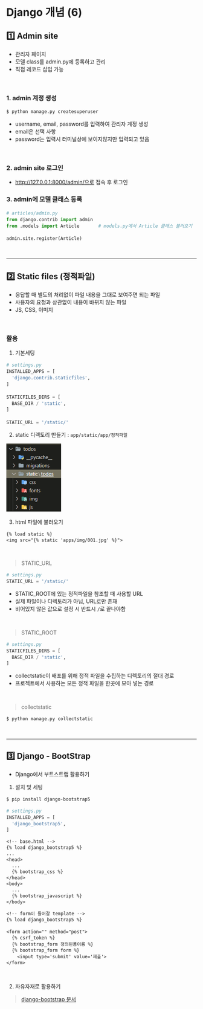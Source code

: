 # Django 개념 (6)

   

## 1️⃣ Admin site

- 관리자 페이지
- 모델 class를 admin.py에 등록하고 관리
- 직접 레코드 삽입 가능

​    

### 1. admin 계정 생성

```bash
$ python manage.py createsuperuser
```

- username, email, password를 입력하여 관리자 계정 생성
- email은 선택 사항
- password는 입력시 터미널상에 보이지않지만 입력되고 있음

​    

### 2. admin site 로그인

- http://127.0.0.1:8000/admin/으로 접속 후 로그인



### 3. admin에 모델 클래스 등록

```python
# articles/admin.py
from django.contrib import admin
from .models import Article       # models.py에서 Article 클래스 불러오기

admin.site.register(Article)
```

​    

---

## 2️⃣ Static files (정적파일)

- 응답할 때 별도의 처리없이 파일 내용을 그대로 보여주면 되는 파일
- 사용자의 요청과 상관없이 내용이 바뀌지 않는 파일
- JS, CSS, 이미지

​    

### 활용

1. 기본세팅

```python
# settings.py
INSTALLED_APPS = [
  'django.contrib.staticfiles',
]

STATICFILES_DIRS = [
  BASE_DIR / 'static',
]

STATIC_URL = '/static/'
```

2. static 디렉토리 만들기 : `app/static/app/정적파일`

![image-20221005172227770](Django정리(5).assets/image-20221005172227770.png)

3. html 파일에 불러오기

```django
{% load static %}
<img src="{% static 'apps/img/001.jpg' %}">
```

​    

> STATIC_URL

```python
# settings.py
STATIC_URL = '/static/'
```

- STATIC_ROOT에 있는 정적파일을 참조할 때 사용할 URL
- 실제 파일이나 디렉토리가 아님, URL로만 존재
- 비어있지 않은 값으로 설정 시 반드시 `/`로 끝나야함

​    

> STATIC_ROOT

```python
# settings.py
STATICFILES_DIRS = [
  BASE_DIR / 'static',
]
```

- collectstatic이 배포를 위해 정적 파일을 수집하는 디렉토리의 절대 경로
- 프로젝트에서 사용하는 모든 정적 파일을 한곳에 모아 넣는 경로

​    

> collectstatic

```bash
$ python manage.py collectstatic
```

​    

---

## 3️⃣ Django - BootStrap

- Django에서 부트스트랩 활용하기

1. 설치 및 세팅

```bash
$ pip install django-bootstrap5
```

```python
# settings.py
INSTALLED_APPS = [
  'django_bootstrap5',
]
```

```django
<!-- base.html -->
{% load django_bootstrap5 %}
...
<head>
  ...
  {% bootstrap_css %}
</head>
<body>
  ...
  {% bootstrap_javascript %}
</body>
```

```django
<!-- form이 들어갈 template -->
{% load django_bootstrap5 %}

<form action="" method="post">
  {% csrf_token %}
  {% bootstrap_form 정의된폼이름 %}
  {% bootstrap_form form %}
	<input type='submit' value='제출'>
</form>
```

​    

2. 자유자재로 활용하기

> [django-bootstrap 문서](https://django-bootstrap-v5.readthedocs.io/en/latest/templatetags.html)

